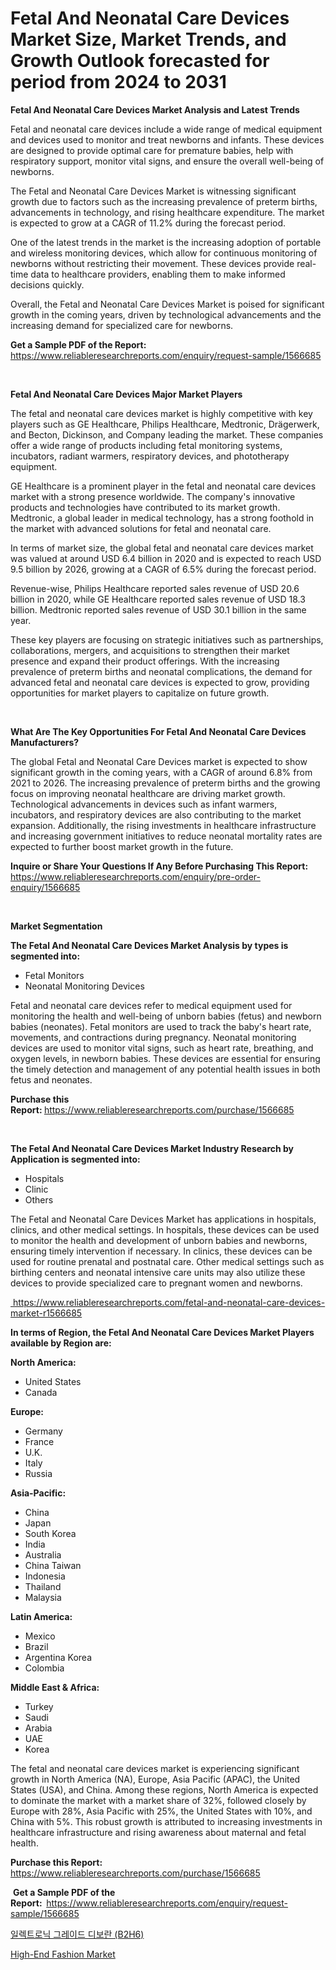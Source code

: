 <p><h1>Fetal And Neonatal Care Devices Market Size, Market Trends, and Growth Outlook forecasted for period from 2024 to 2031</h1></p><p><strong>Fetal And Neonatal Care Devices Market Analysis and Latest Trends</strong></p>
<p><p>Fetal and neonatal care devices include a wide range of medical equipment and devices used to monitor and treat newborns and infants. These devices are designed to provide optimal care for premature babies, help with respiratory support, monitor vital signs, and ensure the overall well-being of newborns.</p><p>The Fetal and Neonatal Care Devices Market is witnessing significant growth due to factors such as the increasing prevalence of preterm births, advancements in technology, and rising healthcare expenditure. The market is expected to grow at a CAGR of 11.2% during the forecast period.</p><p>One of the latest trends in the market is the increasing adoption of portable and wireless monitoring devices, which allow for continuous monitoring of newborns without restricting their movement. These devices provide real-time data to healthcare providers, enabling them to make informed decisions quickly.</p><p>Overall, the Fetal and Neonatal Care Devices Market is poised for significant growth in the coming years, driven by technological advancements and the increasing demand for specialized care for newborns.</p></p>
<p><strong>Get a Sample PDF of the Report:&nbsp;</strong> <a href="https://www.reliableresearchreports.com/enquiry/request-sample/1566685">https://www.reliableresearchreports.com/enquiry/request-sample/1566685</a></p>
<p>&nbsp;</p>
<p><strong>Fetal And Neonatal Care Devices Major Market Players</strong></p>
<p><p>The fetal and neonatal care devices market is highly competitive with key players such as GE Healthcare, Philips Healthcare, Medtronic, Drägerwerk, and Becton, Dickinson, and Company leading the market. These companies offer a wide range of products including fetal monitoring systems, incubators, radiant warmers, respiratory devices, and phototherapy equipment.</p><p>GE Healthcare is a prominent player in the fetal and neonatal care devices market with a strong presence worldwide. The company's innovative products and technologies have contributed to its market growth. Medtronic, a global leader in medical technology, has a strong foothold in the market with advanced solutions for fetal and neonatal care.</p><p>In terms of market size, the global fetal and neonatal care devices market was valued at around USD 6.4 billion in 2020 and is expected to reach USD 9.5 billion by 2026, growing at a CAGR of 6.5% during the forecast period.</p><p>Revenue-wise, Philips Healthcare reported sales revenue of USD 20.6 billion in 2020, while GE Healthcare reported sales revenue of USD 18.3 billion. Medtronic reported sales revenue of USD 30.1 billion in the same year.</p><p>These key players are focusing on strategic initiatives such as partnerships, collaborations, mergers, and acquisitions to strengthen their market presence and expand their product offerings. With the increasing prevalence of preterm births and neonatal complications, the demand for advanced fetal and neonatal care devices is expected to grow, providing opportunities for market players to capitalize on future growth.</p></p>
<p>&nbsp;</p>
<p><strong>What Are The Key Opportunities For Fetal And Neonatal Care Devices Manufacturers?</strong></p>
<p><p>The global Fetal and Neonatal Care Devices market is expected to show significant growth in the coming years, with a CAGR of around 6.8% from 2021 to 2026. The increasing prevalence of preterm births and the growing focus on improving neonatal healthcare are driving market growth. Technological advancements in devices such as infant warmers, incubators, and respiratory devices are also contributing to the market expansion. Additionally, the rising investments in healthcare infrastructure and increasing government initiatives to reduce neonatal mortality rates are expected to further boost market growth in the future.</p></p>
<p><strong>Inquire or Share Your Questions If Any Before Purchasing This Report:</strong> <a href="https://www.reliableresearchreports.com/enquiry/pre-order-enquiry/1566685">https://www.reliableresearchreports.com/enquiry/pre-order-enquiry/1566685</a></p>
<p>&nbsp;</p>
<p><strong>Market Segmentation</strong></p>
<p><strong>The Fetal And Neonatal Care Devices Market Analysis by types is segmented into:</strong></p>
<p><ul><li>Fetal Monitors</li><li>Neonatal Monitoring Devices</li></ul></p>
<p><p>Fetal and neonatal care devices refer to medical equipment used for monitoring the health and well-being of unborn babies (fetus) and newborn babies (neonates). Fetal monitors are used to track the baby's heart rate, movements, and contractions during pregnancy. Neonatal monitoring devices are used to monitor vital signs, such as heart rate, breathing, and oxygen levels, in newborn babies. These devices are essential for ensuring the timely detection and management of any potential health issues in both fetus and neonates.</p></p>
<p><strong>Purchase this Report:&nbsp;</strong><a href="https://www.reliableresearchreports.com/purchase/1566685">https://www.reliableresearchreports.com/purchase/1566685</a></p>
<p>&nbsp;</p>
<p><strong>The Fetal And Neonatal Care Devices Market Industry Research by Application is segmented into:</strong></p>
<p><ul><li>Hospitals</li><li>Clinic</li><li>Others</li></ul></p>
<p><p>The Fetal and Neonatal Care Devices Market has applications in hospitals, clinics, and other medical settings. In hospitals, these devices can be used to monitor the health and development of unborn babies and newborns, ensuring timely intervention if necessary. In clinics, these devices can be used for routine prenatal and postnatal care. Other medical settings such as birthing centers and neonatal intensive care units may also utilize these devices to provide specialized care to pregnant women and newborns.</p></p>
<p><a href="https://www.reliableresearchreports.com/fetal-and-neonatal-care-devices-market-r1566685">&nbsp;https://www.reliableresearchreports.com/fetal-and-neonatal-care-devices-market-r1566685</a></p>
<p><strong>In terms of Region, the Fetal And Neonatal Care Devices Market Players available by Region are:</strong></p>
<p>
    <p> <strong> North America: </strong>
        <ul>
            <li>United States</li>
            <li>Canada</li>
        </ul>
        </p> 
    <p> <strong> Europe: </strong>
        <ul>
            <li>Germany</li>
            <li>France</li>
            <li>U.K.</li>
            <li>Italy</li>
            <li>Russia</li>
        </ul>
        </p> 
    <p> <strong> Asia-Pacific: </strong>
        <ul>
            <li>China</li>
            <li>Japan</li>
            <li>South Korea</li>
            <li>India</li>
            <li>Australia</li>
            <li>China Taiwan</li>
            <li>Indonesia</li>
            <li>Thailand</li>
            <li>Malaysia</li>
        </ul>
        </p> 
    <p> <strong> Latin America: </strong>
        <ul>
            <li>Mexico</li>
            <li>Brazil</li>
            <li>Argentina Korea</li>
            <li>Colombia</li>
        </ul>
        </p> 
    <p> <strong> Middle East & Africa: </strong>
        <ul>
            <li>Turkey</li>
            <li>Saudi</li>
            <li>Arabia</li>
            <li>UAE</li>
            <li>Korea</li>
        </ul>
    </p>
    </p>
<p><p>The fetal and neonatal care devices market is experiencing significant growth in North America (NA), Europe, Asia Pacific (APAC), the United States (USA), and China. Among these regions, North America is expected to dominate the market with a market share of 32%, followed closely by Europe with 28%, Asia Pacific with 25%, the United States with 10%, and China with 5%. This robust growth is attributed to increasing investments in healthcare infrastructure and rising awareness about maternal and fetal health.</p></p>
<p><strong>Purchase this Report: </strong><a href="https://www.reliableresearchreports.com/purchase/1566685">https://www.reliableresearchreports.com/purchase/1566685</a></p>
<p>&nbsp;<strong>Get a Sample PDF of the Report:&nbsp;&nbsp;</strong><a href="https://www.reliableresearchreports.com/enquiry/request-sample/1566685">https://www.reliableresearchreports.com/enquiry/request-sample/1566685</a></p>
<p><strong></strong></p>
<p><p><a href="https://github.com/lzuwsfreyoq70/Market-Research-Report-List-2/blob/main/123860897859.md">일렉트로닉 그레이드 디보란 (B2H6)</a></p><p><a href="https://github.com/mabutironaldo/Market-Research-Report-List-4/blob/main/high-end-fashion-market.md">High-End Fashion Market</a></p></p>